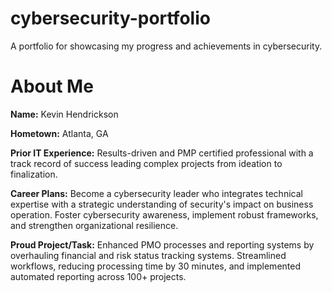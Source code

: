 # cybersecurity-portfolio
A portfolio for showcasing my progress and achievements in cybersecurity.
# About Me
**Name:**
Kevin Hendrickson

**Hometown:**
Atlanta, GA

**Prior IT Experience:**
Results-driven and PMP certified professional with a track record of success leading complex projects from ideation to finalization.

**Career Plans:**
Become a cybersecurity leader who integrates technical expertise with a strategic understanding of security's impact on business operation. Foster cybersecurity awareness, implement robust frameworks, and strengthen organizational resilience.

**Proud Project/Task:**
Enhanced PMO processes and reporting systems by overhauling financial and risk status tracking systems. Streamlined workflows, reducing processing time by 30 minutes, and implemented automated reporting across 100+ projects.
